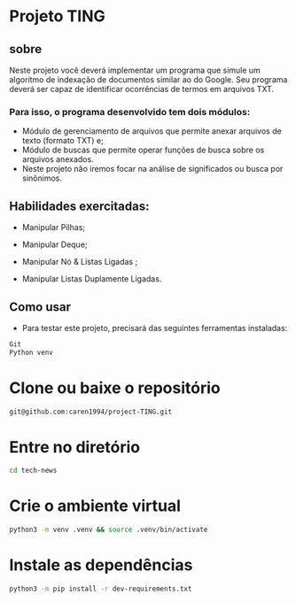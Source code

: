 # Projeto TING 

## sobre

Neste projeto você deverá implementar um programa que simule um algoritmo de indexação de documentos similar ao do Google. Seu programa deverá ser capaz de identificar ocorrências de termos em arquivos TXT.

### Para isso, o programa desenvolvido tem dois módulos:

- Módulo de gerenciamento de arquivos que permite anexar arquivos de texto (formato TXT) e;
- Módulo de buscas que permite operar funções de busca sobre os arquivos anexados.
-  Neste projeto não iremos focar na análise de significados ou busca por sinônimos.

## Habilidades exercitadas:

- Manipular Pilhas;

- Manipular Deque;

- Manipular Nó & Listas Ligadas ;

- Manipular Listas Duplamente Ligadas.

## Como usar

- Para testar este projeto, precisará das seguintes ferramentas instaladas:
```bash 
Git
Python venv
```

# Clone ou baixe o repositório
```bash
git@github.com:caren1994/project-TING.git
```

# Entre no diretório

```bash
cd tech-news
```

# Crie o ambiente virtual
```bash
python3 -m venv .venv && source .venv/bin/activate
````

# Instale as dependências
```bash
python3 -m pip install -r dev-requirements.txt
```

